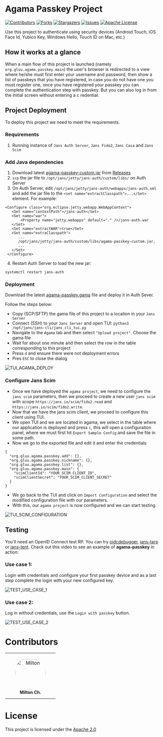# Agama Passkey Project

<!-- These are statistics for this repository-->
[![Contributors][contributors-shield]][contributors-url]
[![Forks][forks-shield]][forks-url]
[![Stargazers][stars-shield]][stars-url]
[![Issues][issues-shield]][issues-url]
[![Apache License][license-shield]][license-url]

Use this project to authenticate using security devices (Android Touch, iOS Face Id, Yubico Key, Windows Hello, Touch ID on Mac, etc.)

## How it works at a glance

When a main flow of this project is launched (namely `org.gluu.agama.passkey.main`) the user's browser is
redirected to a view where he/she must first enter your username and password, then show a list of passkeys that you have
registered, in case you do not have one you must register one, once you have registered your passkey you can complete
the authentication step with passkey.
But you can also log in from the initial screen without entering a c redential.

## Project Deployment

To deploy this project we need to meet the requirements.

### Requirements

1. Running instance of `Jans Auth Server`, `Jans Fido2`, `Jans Casa` and `Jans Scim`

### Add Java dependencies

1. Download
   latest [agama-passkey-custom.jar](https://github.com/GluuFederation/agama-passkey/releases/latest/download/agama-passkey-custom.jar)
   from [Releases](https://github.com/GluuFederation/agama-passkey/releases)
2. `scp` the jar file to `/opt/jans/jetty/jans-auth/custom/libs/` on Auth Server
3. On Auth Server, edit `/opt/jans/jetty/jans-auth/webapps/jans-auth.xml` and
   add the jar file to the `<set name="extractClasspath">...</Set>` element. For example:

```
<Configure class="org.eclipse.jetty.webapp.WebAppContext">
   <Set name="contextPath">/jans-auth</Set>
   <Set name="war">
       <Property name="jetty.webapps" default="." />/jans-auth.war
   </Set>
   <Set name="extractWAR">true</Set>
   <Set name="extraClasspath">
      ...
      /opt/jans/jetty/jans-auth/custom/libs/agama-passkey-custom.jar,
      ...
   </Set>
 </Configure>
```

4. Restart Auth Server to load the new jar:

```
systemctl restart jans-auth
````

### Deployment

Download the
latest [agama-passkey.gama](https://github.com/GluuFederation/agama-passkey/releases/latest/download/agama-passkey.gama)
file and deploy it in Auth Sever.

Follow the steps below:

- Copy (SCP/SFTP) the gama file of this project to a location in your `Jans Server`
- Connect (SSH) to your `Jans Server` and open TUI: `python3 /opt/jans/jans-cli/jans_cli_tui.py`
- Navigate to the `Agama` tab and then select `"Upload project"`. Choose the gama file
- Wait for about one minute and then select the row in the table corresponding to this project
- Press `d` and ensure there were not deployment errors
- Pres `ESC` to close the dialog

![TUI_AGAMA_DEPLOY](https://github.com/GluuFederation/agama-passkey/assets/86965029/1d6b8cab-ddad-451c-b620-d19be1b7f9e3)

### Configure Jans Scim

- Once we have deployed the `agama project`, we need to configure the `jans scim` parameters, then we proceed to create a new user `jans scim` with scope `https://jans.io/scim/fido2.read` and `https://jans.io/scim/fido2.write`.
- Now that we have the jans scim client, we proceed to configure this client using TUI.
- We open TUI and we are located in agama, we select in the table where our application is deployed and press `c`, this will open a configuration panel, where we must first hit `Export Sample Config` and save the file in some path.
- Now we go to the exported file and edit it and enter the credentials

```
{
  "org.gluu.agama.passkey.add": {},
  "org.gluu.agama.passkey.nickname": {},
  "org.gluu.agama.passkey.list": {},
  "org.gluu.agama.passkey.main": {
    "scimClientId": "YOUR_SCIM_CLIENT_ID",
    "scimClientSecret": "YOUR_SCIM_CLIENT_SECRET"
  }
}
```

- We go back to the TUI and click on `Import Configuration` and select the modified configuration file with our parameters.
- With this, our `agama project` is now configured and we can start testing.

![TUI_SCIM_CONFIGURATION](https://github.com/GluuFederation/agama-passkey/assets/86965029/404b066e-a6f3-4c1e-9bf8-afe3f63121e7)

## Testing

You'll need an OpenID Connect test RP. You can try [oidcdebugger](https://oidcdebugger.com/),
[jans-tarp](https://github.com/JanssenProject/jans/tree/main/demos/jans-tarp)
or [jans-tent](https://github.com/JanssenProject/jans/tree/main/demos/jans-tent). Check out this video to see an example
of **agama-passkey** in action:

### Use case 1:

Login with credentials and configure your first passkey device and as a last step complete the login with your new configured key.

![TEST_USE_CASE_1](https://github.com/GluuFederation/agama-passkey/assets/86965029/0e5cc346-a576-499a-a9e3-6069d6932a4b)

### Use case 2:

Log in without credentials, use the `Login with passkey` button.


![TEST_USE_CASE_2](https://github.com/GluuFederation/agama-passkey/assets/86965029/200328ec-888a-4767-8242-1c50a126a979)

# Contributors

<table>
<tr>
    <td align="center" style="word-wrap: break-word; width: 150.0; height: 150.0">
        <a href=https://github.com/Milton-Ch>
            <img src=https://avatars.githubusercontent.com/u/86965029?v=4 width="100;"  style="border-radius:50%;align-items:center;justify-content:center;overflow:hidden;padding-top:10px" alt=Milton Ch/>
            <br />
            <sub style="font-size:14px"><b>Milton Ch.</b></sub>
        </a>
    </td>
</tr>
</table>

# License

This project is licensed under the [Apache 2.0](https://github.com/GluuFederation/agama-security-key/blob/main/LICENSE)

<!-- This are stats url reference for this repository -->

[contributors-shield]: https://img.shields.io/github/contributors/GluuFederation/agama-passkey.svg?style=for-the-badge

[contributors-url]: https://github.com/GluuFederation/agama-passkey/graphs/contributors

[forks-shield]: https://img.shields.io/github/forks/GluuFederation/agama-passkey.svg?style=for-the-badge

[forks-url]: https://github.com/GluuFederation/agama-passkey/network/members

[stars-shield]: https://img.shields.io/github/stars/GluuFederation/agama-passkey?style=for-the-badge

[stars-url]: https://github.com/GluuFederation/agama-passkey/stargazers

[issues-shield]: https://img.shields.io/github/issues/GluuFederation/agama-passkey.svg?style=for-the-badge

[issues-url]: https://github.com/GluuFederation/agama-passkey/issues

[license-shield]: https://img.shields.io/github/license/GluuFederation/agama-passkey.svg?style=for-the-badge

[license-url]: https://github.com/GluuFederation/agama-passkey/blob/main/LICENSE
